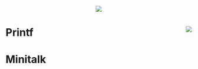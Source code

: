 <p align="center"><img src="https://github.com/SidBertalia/SidBertalia/blob/main/srcs/minitalkm.png" /></p>

# Printf <img src="https://badge42.herokuapp.com/api/project/sbertali/minitalk" align=right>

# Minitalk

